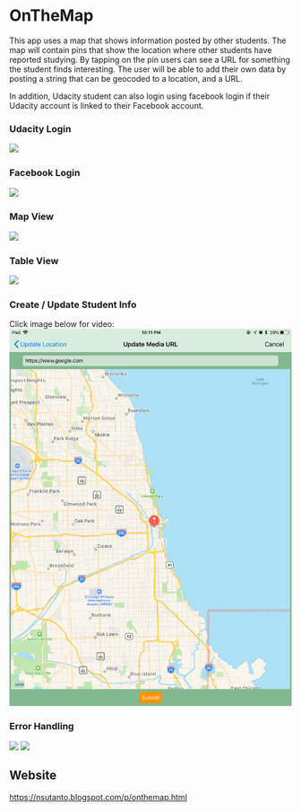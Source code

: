 # OnTheMap

This app uses a map that shows information posted by other students. The map will contain pins that show the location where other students have reported studying. By tapping on the pin users can see a URL for something the student finds interesting. The user will be able to add their own data by posting a string that can be geocoded to a location, and a URL.

In addition, Udacity student can also login using facebook login if their Udacity account is linked to their Facebook account.

### Udacity Login
<img src="https://media.giphy.com/media/xUNd9SIrM5Q8BcGH28/giphy.gif" width="300">

### Facebook Login
<img src="https://media.giphy.com/media/26Ff1rvHMvHPpCqhW/giphy.gif" width="300">

### Map View
<img src="https://media.giphy.com/media/26FeTVev1QQDocnPa/giphy.gif" width="300">

### Table View
<img src="https://media.giphy.com/media/3o6nUNMumROYQWk6Xu/giphy.gif" width="300">

### Create / Update Student Info
Click image below for video:
[![Watch the video](https://github.com/nsutanto/ios-OnTheMap/blob/master/ImageAndMedia/UpdateStudentInfo.PNG)](https://vimeo.com/239297490)

### Error Handling
<img src="https://media.giphy.com/media/26FeUz0nsDice6VwI/giphy.gif" width="300"> <img src="https://media.giphy.com/media/d47H7zkOqCBMCr3G/giphy.gif" width="300">

## Website
https://nsutanto.blogspot.com/p/onthemap.html
